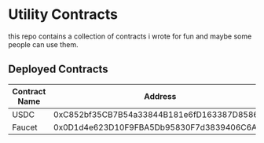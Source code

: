 # Utility Contracts


this repo contains a collection of contracts i wrote for fun and maybe some people can use them.


## Deployed Contracts
| Contract Name | Address | Chain ID |
| --- | --- | --- |
| USDC | 0xC852bf35CB7B54a33844B181e6fD163387D85868 | 80001 |
| Faucet | 0x0D1d4e623D10F9FBA5Db95830F7d3839406C6AF2 | 80001 |
